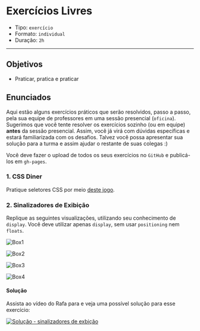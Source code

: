 # Exercícios Livres

* Tipo: `exercício`
* Formato: `individual`
* Duração: `2h`

***

## Objetivos

* Praticar, pratica e praticar

## Enunciados

Aqui estão alguns exercícios práticos que serão resolvidos, passo a passo, pela
sua equipe de professores em uma sessão presencial \(`oficina`\). Sugerimos que
você tente resolver os exercícios sozinho \(ou em equipe\) **antes** da sessão
presencial. Assim, você já virá com dúvidas específicas e estará familiarizada
com os desafios. Talvez você possa apresentar sua solução para a turma e assim
ajudar o restante de suas colegas :\)

Você deve fazer o upload de todos os seus exercícios no `GitHub` e publicá-los
em `gh-pages`.

### 1. CSS Diner

Pratique seletores CSS por meio [deste jogo](https://laboratoria.github.io/css-diner).

### 2. Sinalizadores de Exibição

Replique as seguintes visualizações, utilizando seu conhecimento de `display`.
Você deve utilizar apenas `display`, sem usar `positioning` nem `floats`.

![Box1](https://user-images.githubusercontent.com/11894994/57651330-581e2380-75a3-11e9-9018-cb94308496f1.png)

![Box2](https://user-images.githubusercontent.com/11894994/57651332-581e2380-75a3-11e9-8e90-7417a0d7ca49.png)

![Box3](https://user-images.githubusercontent.com/11894994/57651336-58b6ba00-75a3-11e9-90c9-bca269826f5f.png)

![Box4](https://user-images.githubusercontent.com/11894994/57651337-58b6ba00-75a3-11e9-908d-aac21930ead0.png)

#### Solução

Assista ao vídeo do Rafa para e veja uma possível solução para esse exercício:

[![Solução - sinalizadores de
exbição](https://img.youtube.com/vi/fhdFSrRR-YQ/0.jpg)](https://www.youtube.com/watch?v=fhdFSrRR-YQ)
